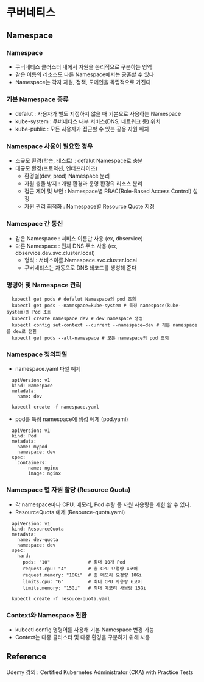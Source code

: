 # 쿠버네티스

## Namespace

### Namespace
- 쿠버네티스 클러스터 내에서 자원을 논리적으로 구분하는 영역
- 같은 이름의 리소스도 다른 Namespace에서는 공존할 수 있다
- Namespace는 각자 자원, 정책, 도메인을 독립적으로 가진디

### 기본 Namespace 종류
- defalut : 사용자가 별도 지정하지 않을 때 기본으로 사용하는 Namespace
- kube-system : 쿠버네티스 내부 서비스(DNS, 네트워크 등) 위치
- kube-public : 모든 사용자가 접근할 수 있는 공용 자원 위치

### Namespace 사용이 필요한 경우
- 소규모 환경(학습, 테스트) : defalut Namespace로 충분
- 대규모 환경(프로덕션, 엔터프라이즈)
  - 환경별(dev, prod) Namespace 분리
  - 자원 충돌 방지 : 개발 환경과 운영 환경의 리소스 분리
  - 접근 제어 및 보안 : Namespace별 RBAC(Role-Based Access Control) 설정
  - 자원 관리 최적화 : Namespace별 Resource Quote 지정

### Namespace 간 통신
- 같은 Namespace : 서비스 이름만 사용 (ex, dbservice)
- 다른 Namespace : 전체 DNS 주소 사용 (ex, dbservice.dev.svc.cluster.local)
  - 형식 : 서비스이름.Namespace.svc.cluster.local
  - 쿠버네티스는 자동으로 DNS 레코드를 생성해 준다

### 명령어 및 Namespace 관리
```
  kubectl get pods # defalut Namespace의 pod 조회
  kubectl get pods --namespace=kube-system # 특정 namespace(kube-system)의 Pod 조회
  kubectl create namespace dev # dev namespace 생성
  kubectl config set-context --current --namespace=dev # 기본 namespace를 dev로 전환
  kubectl get pods --all-namespace # 모든 namespace의 pod 조회
```

### Namespace 정의파일
- namespace.yaml 파일 예제
```
  apiVersion: v1
  kind: Namespace
  metadata:
    name: dev
```
```
  kubectl create -f namespace.yaml
```
- pod를 특정 namespace에 생성 예제 (pod.yaml)
```
  apiVersion: v1
  kind: Pod
  metadata:
    name: mypod
    namespace: dev
  spec:
    containers:
      - name: nginx
        image: nginx
```

### Namespace 별 자원 할당 (Resource Quota)
- 각 namespace마다 CPU, 메모리, Pod 수량 등 자원 사용량을 제한 할 수 있다.
- ResourceQuota 예제 (Resource-quota.yaml)
```
  apiVersion: v1
  kind: ResourceQuota
  metadata:
    name: dev-quota
    namespace: dev
  spec:
    hard:
      pods: "10"              # 최대 10개 Pod
      request.cpu: "4"        # 총 CPU 요청량 4코어
      request.memory: "10Gi"  # 총 메모리 요청량 10Gi
      limits.cpu: "6"         # 최대 CPU 사용량 6코어
      limits.memory: "15Gi"   # 최대 메모리 사용량 15Gi
```
```
  kubectl create -f resouce-quota.yaml
```

### Context와 Namespace 전환
- kubectl config 명령어를 사용해 기본 Namespace 변경 가능
- Context는 다중 클러스터 및 다중 환경을 구분하기 위해 사용

## Reference
Udemy 강의 : Certified Kubernetes Administrator (CKA) with Practice Tests